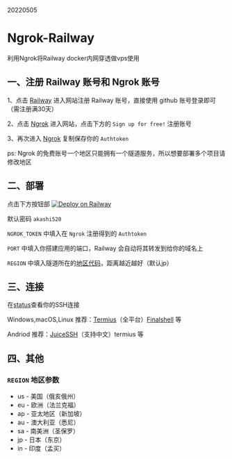 20220505
# Ngrok-Railway

利用Ngrok将Railway docker内网穿透做vps使用

## 一、注册 Railway 账号和 Ngrok 账号

1、点击 [Railway](https://railway.app/login?referralCode=JkdRr5) 进入网站注册 Railway 账号，直接使用  github 账号登录即可（需注册满30天）

2、点击 [Ngrok](https://dashboard.ngrok.com/auth) 进入网站，点击下方的 `Sign up for free!` 注册账号

3、再次进入 [Ngrok](https://dashboard.ngrok.com/auth) 复制保存你的 `Authtoken`

ps: Ngrok 的免费账号一个地区只能拥有一个隧道服务，所以想要部署多个项目请修改地区

## 二、部署

点击下方按钮部
[![Deploy on Railway](https://railway.app/button.svg)](https://railway.app/new/template?template=https://github.com/buwang-w/Ngrok-railway&envs=NGROK_TOKEN,PORT,REGION&NGROK_TOKENDesc=在Ngrok注册得到的Authtoken&PORTDesc=你需要开放的端口，默认80&PORTDefault=80&REGIONDesc=Ngrok的地区，默认jp，可选us/eu/ap/au/sa/jp/in&REGIONDefault=jp&referralCode=IGBnmG)

默认密码 `akashi520`

`NGROK_TOKEN` 中填入在 `Ngrok` 注册得到的 `Authtoken`


`PORT` 中填入你搭建应用的端口，Railway 会自动将其转发到给你的域名上

`REGION` 中填入隧道所在的[地区代码](https://github.com/buwang-w/Railway-Ngrok/blob/master/README.md#region-地区参数)，距离越近越好（默认jp）

## 三、连接

在[status](https://dashboard.ngrok.com/endpoints/status)查看你的SSH连接 

Windows,macOS,Linux 推荐：[Termius](https://www.termius.com/download)（全平台）[Finalshell](http://www.hostbuf.com/t/988.html) 等

Andriod 推荐：[JuiceSSH](https://play.google.com/store/apps/details?id=com.sonelli.juicessh)（支持中文）termius 等

## 四、其他

### `REGION` 地区参数

- us - 美国（俄亥俄州）
- eu - 欧洲（法兰克福）
- ap - 亚太地区（新加坡）
- au - 澳大利亚（悉尼）
- sa - 南美洲（圣保罗）
- jp - 日本（东京）
- in - 印度（孟买）
